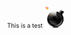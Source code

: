 This is a test ![alt tag](https://github.com/bennettl/Metal-Gear/blob/master/images/level1/bomb.png)